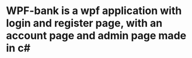 # WPF-bank is a wpf application with login and register page, with an account page and admin page made in c#
